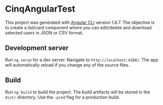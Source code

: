 # CinqAngularTest

This project was generated with [Angular CLI](https://github.com/angular/angular-cli) version 1.6.7.
The objective is to create a list/card component where you can edit/delete and download selected users in JSON or CSV format.

## Development server

Run `ng serve` for a dev server. Navigate to `http://localhost:4200/`. The app will automatically reload if you change any of the source files.

## Build

Run `ng build` to build the project. The build artifacts will be stored in the `dist/` directory. Use the `-prod` flag for a production build.
